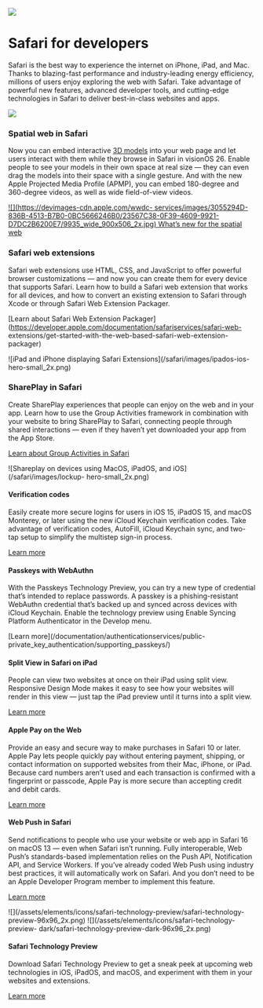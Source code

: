 ![](/assets/elements/icons/safari/safari-128x128_2x.png)

# Safari for developers

Safari is the best way to experience the internet on iPhone, iPad, and Mac.
Thanks to blazing-fast performance and industry-leading energy efficiency,
millions of users enjoy exploring the web with Safari. Take advantage of
powerful new features, advanced developer tools, and cutting-edge technologies
in Safari to deliver best-in-class websites and apps.

![](/safari/images/screen-hero-macos14-large_2x.jpg)

### Spatial web in Safari

Now you can embed interactive [3D models](/augmented-reality/quick-look/) into
your web page and let users interact with them while they browse in Safari in
visionOS 26. Enable people to see your models in their own space at real size
— they can even drag the models into their space with a single gesture. And
with the new Apple Projected Media Profile (APMP), you can embed 180-degree
and 360-degree videos, as well as wide field-of-view videos.

[ ![](https://devimages-cdn.apple.com/wwdc-
services/images/3055294D-836B-4513-B7B0-0BC5666246B0/23567C38-0F39-4609-9921-D7DC2B6200E7/9935_wide_900x506_2x.jpg)
What’s new for the spatial web ](/videos/play/wwdc2025/237/)

### Safari web extensions

Safari web extensions use HTML, CSS, and JavaScript to offer powerful browser
customizations — and now you can create them for every device that supports
Safari. Learn how to build a Safari web extension that works for all devices,
and how to convert an existing extension to Safari through Xcode or through
Safari Web Extension Packager.

[Learn about Safari Web Extension
Packager](https://developer.apple.com/documentation/safariservices/safari-web-
extensions/get-started-with-the-web-based-safari-web-extension-packager)

![iPad and iPhone displaying Safari Extensions](/safari/images/ipados-ios-
hero-small_2x.png)

### SharePlay in Safari

Create SharePlay experiences that people can enjoy on the web and in your app.
Learn how to use the Group Activities framework in combination with your
website to bring SharePlay to Safari, connecting people through shared
interactions — even if they haven’t yet downloaded your app from the App
Store.

[Learn about Group Activities in Safari](/videos/play/wwdc2021/10189/)

![Shareplay on devices using MacOS, iPadOS, and iOS](/safari/images/lockup-
hero-small_2x.png)

#### Verification codes

Easily create more secure logins for users in iOS 15, iPadOS 15, and macOS
Monterey, or later using the new iCloud Keychain verification codes. Take
advantage of verification codes, AutoFill, iCloud Keychain sync, and two-tap
setup to simplify the multistep sign-in process.

[Learn more](/videos/play/wwdc2021/10105/)

#### Passkeys with WebAuthn

With the Passkeys Technology Preview, you can try a new type of credential
that’s intended to replace passwords. A passkey is a phishing-resistant
WebAuthn credential that’s backed up and synced across devices with iCloud
Keychain. Enable the technology preview using Enable Syncing Platform
Authenticator in the Develop menu.

[Learn more](/documentation/authenticationservices/public-
private_key_authentication/supporting_passkeys/)

#### Split View in Safari on iPad

People can view two websites at once on their iPad using split view.
Responsive Design Mode makes it easy to see how your websites will render in
this view — just tap the iPad preview until it turns into a split view.

[Learn more](/videos/play/wwdc2020/10105/)

#### Apple Pay on the Web

Provide an easy and secure way to make purchases in Safari 10 or later. Apple
Pay lets people quickly pay without entering payment, shipping, or contact
information on supported websites from their Mac, iPhone, or iPad. Because
card numbers aren’t used and each transaction is confirmed with a fingerprint
or passcode, Apple Pay is more secure than accepting credit and debit cards.

[Learn more](/apple-pay/)

#### Web Push in Safari

Send notifications to people who use your website or web app in Safari 16 on
macOS 13 — even when Safari isn’t running. Fully interoperable, Web Push’s
standards-based implementation relies on the Push API, Notification API, and
Service Workers. If you’ve already coded Web Push using industry best
practices, it will automatically work on Safari. And you don’t need to be an
Apple Developer Program member to implement this feature.

[Learn more](/videos/play/wwdc2022/10098/)

![](/assets/elements/icons/safari-technology-preview/safari-technology-
preview-96x96_2x.png) ![](/assets/elements/icons/safari-technology-preview-
dark/safari-technology-preview-dark-96x96_2x.png)

#### Safari Technology Preview

Download Safari Technology Preview to get a sneak peek at upcoming web
technologies in iOS, iPadOS, and macOS, and experiment with them in your
websites and extensions.

[Learn more](/safari/technology-preview/)

